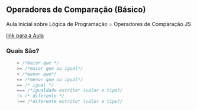 ## Operadores de Comparação (Básico)

Aula inicial sobre Lógica de Programação = Operadores de Comparação JS

[link para a Aula](https://www.udemy.com/course/curso-de-javascript-moderno-do-basico-ao-avancado/learn/lecture/16420948#announcements)

### Quais São? 

```javascript
    > /*maior que */
    >= /*maior que ou igual*/ 
    < /*menor que*/
    <= /*menor que ou igual*/
    == /* igual */
    === /*igualdade estrita* (valor e tipo)/ 
    != /* diferente */
    !== /*diferente estrito* (valor e tipo)/
```
